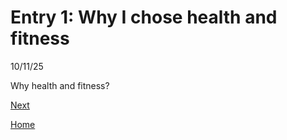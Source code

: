 # Entry 1: Why I chose health and fitness
10/11/25

Why health and fitness?

[Next](entry02.md)

[Home](../README.md)
